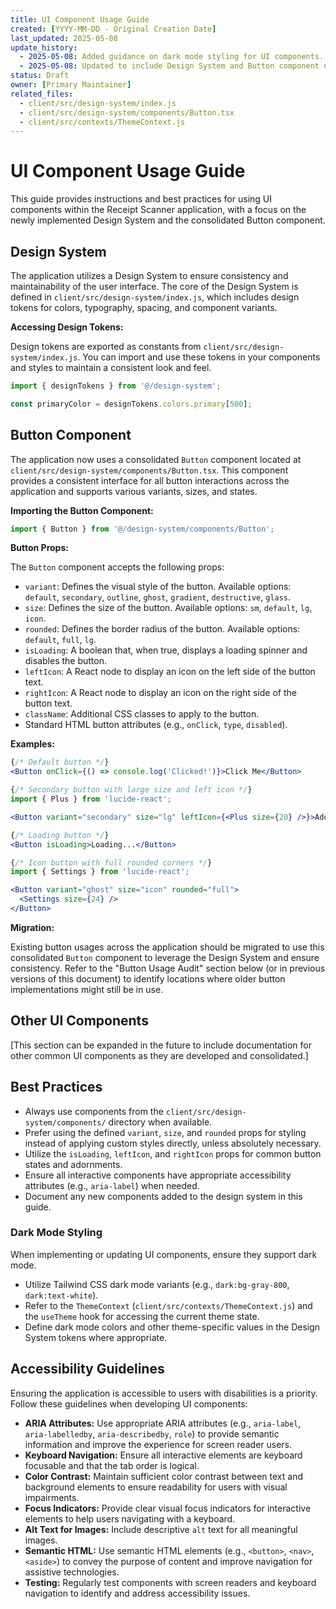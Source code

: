 ```yaml
---
title: UI Component Usage Guide
created: [YYYY-MM-DD - Original Creation Date]
last_updated: 2025-05-08
update_history:
  - 2025-05-08: Added guidance on dark mode styling for UI components.
  - 2025-05-08: Updated to include Design System and Button component usage.
status: Draft
owner: [Primary Maintainer]
related_files:
  - client/src/design-system/index.js
  - client/src/design-system/components/Button.tsx
  - client/src/contexts/ThemeContext.js
---
```


# UI Component Usage Guide

This guide provides instructions and best practices for using UI components within the Receipt Scanner application, with a focus on the newly implemented Design System and the consolidated Button component.

## Design System

The application utilizes a Design System to ensure consistency and maintainability of the user interface. The core of the Design System is defined in `client/src/design-system/index.js`, which includes design tokens for colors, typography, spacing, and component variants.

**Accessing Design Tokens:**

Design tokens are exported as constants from `client/src/design-system/index.js`. You can import and use these tokens in your components and styles to maintain a consistent look and feel.

```javascript
import { designTokens } from '@/design-system';

const primaryColor = designTokens.colors.primary[500];
```

## Button Component

The application now uses a consolidated `Button` component located at `client/src/design-system/components/Button.tsx`. This component provides a consistent interface for all button interactions across the application and supports various variants, sizes, and states.

**Importing the Button Component:**

```javascript
import { Button } from '@/design-system/components/Button';
```

**Button Props:**

The `Button` component accepts the following props:

- `variant`: Defines the visual style of the button. Available options: `default`, `secondary`, `outline`, `ghost`, `gradient`, `destructive`, `glass`.
- `size`: Defines the size of the button. Available options: `sm`, `default`, `lg`, `icon`.
- `rounded`: Defines the border radius of the button. Available options: `default`, `full`, `lg`.
- `isLoading`: A boolean that, when true, displays a loading spinner and disables the button.
- `leftIcon`: A React node to display an icon on the left side of the button text.
- `rightIcon`: A React node to display an icon on the right side of the button text.
- `className`: Additional CSS classes to apply to the button.
- Standard HTML button attributes (e.g., `onClick`, `type`, `disabled`).

**Examples:**

```jsx
{/* Default button */}
<Button onClick={() => console.log('Clicked!')}>Click Me</Button>

{/* Secondary button with large size and left icon */}
import { Plus } from 'lucide-react';

<Button variant="secondary" size="lg" leftIcon={<Plus size={20} />}>Add Item</Button>

{/* Loading button */}
<Button isLoading>Loading...</Button>

{/* Icon button with full rounded corners */}
import { Settings } from 'lucide-react';

<Button variant="ghost" size="icon" rounded="full">
  <Settings size={24} />
</Button>
```

**Migration:**

Existing button usages across the application should be migrated to use this consolidated `Button` component to leverage the Design System and ensure consistency. Refer to the "Button Usage Audit" section below (or in previous versions of this document) to identify locations where older button implementations might still be in use.

## Other UI Components

[This section can be expanded in the future to include documentation for other common UI components as they are developed and consolidated.]

## Best Practices

- Always use components from the `client/src/design-system/components/` directory when available.
- Prefer using the defined `variant`, `size`, and `rounded` props for styling instead of applying custom styles directly, unless absolutely necessary.
- Utilize the `isLoading`, `leftIcon`, and `rightIcon` props for common button states and adornments.
- Ensure all interactive components have appropriate accessibility attributes (e.g., `aria-label`) when needed.
- Document any new components added to the design system in this guide.

### Dark Mode Styling

When implementing or updating UI components, ensure they support dark mode.

*   Utilize Tailwind CSS dark mode variants (e.g., `dark:bg-gray-800`, `dark:text-white`).
*   Refer to the `ThemeContext` (`client/src/contexts/ThemeContext.js`) and the `useTheme` hook for accessing the current theme state.
*   Define dark mode colors and other theme-specific values in the Design System tokens where appropriate.

## Accessibility Guidelines

Ensuring the application is accessible to users with disabilities is a priority. Follow these guidelines when developing UI components:

- **ARIA Attributes:** Use appropriate ARIA attributes (e.g., `aria-label`, `aria-labelledby`, `aria-describedby`, `role`) to provide semantic information and improve the experience for screen reader users.
- **Keyboard Navigation:** Ensure all interactive elements are keyboard focusable and that the tab order is logical.
- **Color Contrast:** Maintain sufficient color contrast between text and background elements to ensure readability for users with visual impairments.
- **Focus Indicators:** Provide clear visual focus indicators for interactive elements to help users navigating with a keyboard.
- **Alt Text for Images:** Include descriptive `alt` text for all meaningful images.
- **Semantic HTML:** Use semantic HTML elements (e.g., `<button>`, `<nav>`, `<aside>`) to convey the purpose of content and improve navigation for assistive technologies.
- **Testing:** Regularly test components with screen readers and keyboard navigation to identify and address accessibility issues.
